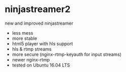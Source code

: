 # ninjastreamer2
new and improved ninjastreamer
* less mess
* more stable
* html5 player with hls support  
* hls & rtmp streams 
* more secure (nginx-rtmp-keyauth for input streams)
* newer nginx-rtmp
* tested on Ubuntu 16.04 LTS
